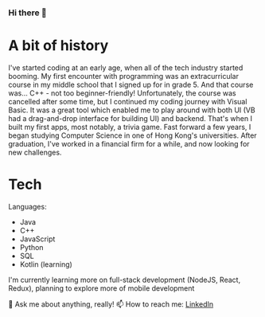 ### Hi there 👋

# A bit of history
I've started coding at an early age, when all of the tech industry started booming. My first encounter with programming was an extracurricular course in my middle school that 
I signed up for in grade 5. And that course was... C++ - not too beginner-friendly! Unfortunately, the course was cancelled after some time, but I continued my coding journey 
with Visual Basic. It was a great tool which enabled me to play around with both UI (VB had a drag-and-drop interface for building UI) and backend. That's when I built my first
apps, most notably, a trivia game. Fast forward a few years, I began studying Computer Science in one of Hong Kong's universities. After graduation, I've worked in a financial
firm for a while, and now looking for new challenges. 

# Tech
Languages:
- Java 
- C++
- JavaScript
- Python 
- SQL
- Kotlin (learning)

I'm currently learning more on full-stack development (NodeJS, React, Redux), planning to explore more of mobile development

💬 Ask me about anything, really! 
📫 How to reach me: [LinkedIn](https://www.linkedin.com/in/abay-j-71a402121/)
